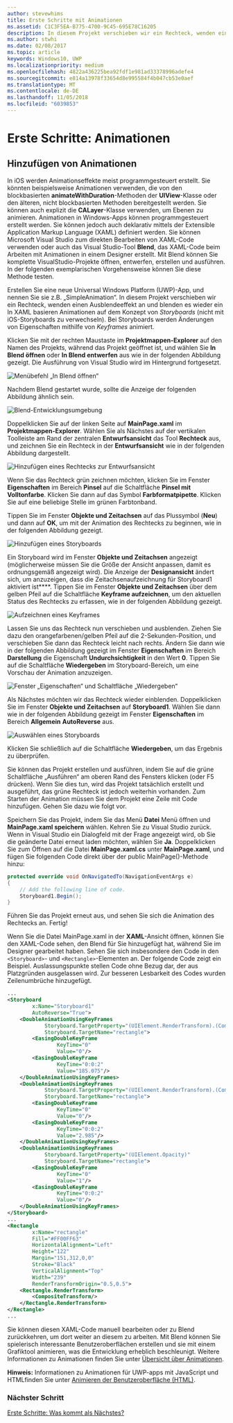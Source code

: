 ```yaml
---
author: stevewhims
title: Erste Schritte mit Animationen
ms.assetid: C1C3F5EA-B775-4700-9C45-695E78C16205
description: In diesem Projekt verschieben wir ein Rechteck, wenden einen Ausblendeeffekt an und blenden das Rechteck wieder ein
ms.author: stwhi
ms.date: 02/08/2017
ms.topic: article
keywords: Windows10, UWP
ms.localizationpriority: medium
ms.openlocfilehash: 4822a436225bea92fdf1e981ad33378996adefe4
ms.sourcegitcommit: e814a13978f33654d8e995584f4b047cb53e0aef
ms.translationtype: MT
ms.contentlocale: de-DE
ms.lasthandoff: 11/05/2018
ms.locfileid: "6039853"
---
```

# <a name="getting-started-animation"></a>Erste Schritte: Animationen


## <a name="adding-animations"></a>Hinzufügen von Animationen

In iOS werden Animationseffekte meist programmgesteuert erstellt. Sie könnten beispielsweise Animationen verwenden, die von den blockbasierten **animateWithDuration**-Methoden der **UIView**-Klasse oder den älteren, nicht blockbasierten Methoden bereitgestellt werden. Sie können auch explizit die **CALayer**-Klasse verwenden, um Ebenen zu animieren. Animationen in Windows-Apps können programmgesteuert erstellt werden. Sie können jedoch auch deklarativ mittels der Extensible Application Markup Language (XAML) definiert werden. Sie können Microsoft Visual Studio zum direkten Bearbeiten von XAML-Code verwenden oder auch das Visual Studio-Tool **Blend**, das XAML-Code beim Arbeiten mit Animationen in einem Designer erstellt. Mit Blend können Sie komplette VisualStudio-Projekte öffnen, entwerfen, erstellen und ausführen. In der folgenden exemplarischen Vorgehensweise können Sie diese Methode testen.

Erstellen Sie eine neue Universal Windows Platform (UWP)-App, und nennen Sie sie z.B. „SimpleAnimation“. In diesem Projekt verschieben wir ein Rechteck, wenden einen Ausblendeeffekt an und blenden es wieder ein In XAML basieren Animationen auf dem Konzept von *Storyboards* (nicht mit iOS-Storyboards zu verwechseln). Bei Storyboards werden Änderungen von Eigenschaften mithilfe von *Keyframes* animiert.

Klicken Sie mit der rechten Maustaste im **Projektmappen-Explorer** auf den Namen des Projekts, während das Projekt geöffnet ist, und wählen Sie **In Blend öffnen** oder **In Blend entwerfen** aus wie in der folgenden Abbildung gezeigt. Die Ausführung von Visual Studio wird im Hintergrund fortgesetzt.

![Menübefehl „In Blend öffnen“](images/ios-to-uwp/vs-open-in-blend.png)

Nachdem Blend gestartet wurde, sollte die Anzeige der folgenden Abbildung ähnlich sein.

![Blend-Entwicklungsumgebung](images/ios-to-uwp/blend-1.png)

Doppelklicken Sie auf der linken Seite auf **MainPage.xaml** im **Projektmappen-Explorer**. Wählen Sie als Nächstes auf der vertikalen Toolleiste am Rand der zentralen **Entwurfsansicht** das Tool **Rechteck** aus, und zeichnen Sie ein Rechteck in der **Entwurfsansicht** wie in der folgenden Abbildung dargestellt.

![Hinzufügen eines Rechtecks zur Entwurfsansicht](images/ios-to-uwp/blend-2.png)

Wenn Sie das Rechteck grün zeichnen möchten, klicken Sie im Fenster **Eigenschaften** im Bereich **Pinsel** auf die Schaltfläche **Pinsel mit Volltonfarbe**. Klicken Sie dann auf das Symbol **Farbformatpipette**. Klicken Sie auf eine beliebige Stelle im grünen Farbtonband.

Tippen Sie im Fenster **Objekte und Zeitachsen** auf das Plussymbol (**Neu**) und dann auf **OK**, um mit der Animation des Rechtecks zu beginnen, wie in der folgenden Abbildung gezeigt.

![Hinzufügen eines Storyboards](images/ios-to-uwp/blend-3.png)

Ein Storyboard wird im Fenster **Objekte und Zeitachsen** angezeigt (möglicherweise müssen Sie die Größe der Ansicht anpassen, damit es ordnungsgemäß angezeigt wird). Die Anzeige der **Designansicht** ändert sich, um anzuzeigen, dass die Zeitachsenaufzeichnung für Storyboard1 aktiviert ist****. Tippen Sie im Fenster **Objekte und Zeitachsen** über dem gelben Pfeil auf die Schaltfläche **Keyframe aufzeichnen**, um den aktuellen Status des Rechtecks zu erfassen, wie in der folgenden Abbildung gezeigt.

![Aufzeichnen eines Keyframes](images/ios-to-uwp/blend-4.png)

Lassen Sie uns das Rechteck nun verschieben und ausblenden. Ziehen Sie dazu den orangefarbenen/gelben Pfeil auf die 2-Sekunden-Position, und verschieben Sie dann das Rechteck leicht nach rechts. Ändern Sie dann wie in der folgenden Abbildung gezeigt im Fenster **Eigenschaften** im Bereich **Darstellung** die Eigenschaft **Undurchsichtigkeit** in den Wert **0**. Tippen Sie auf die Schaltfläche **Wiedergeben** im Storyboard-Bereich, um eine Vorschau der Animation anzuzeigen.

![Fenster „Eigenschaften“ und Schaltfläche „Wiedergeben“](images/ios-to-uwp/blend-5.png)

Als Nächstes möchten wir das Rechteck wieder einblenden. Doppelklicken Sie im Fenster **Objekte und Zeitachsen** auf **Storyboard1**. Wählen Sie dann wie in der folgenden Abbildung gezeigt im Fenster **Eigenschaften** im Bereich **Allgemein** **AutoReverse** aus.

![Auswählen eines Storyboards](images/ios-to-uwp/blend-6.png)

Klicken Sie schließlich auf die Schaltfläche **Wiedergeben**, um das Ergebnis zu überprüfen.

Sie können das Projekt erstellen und ausführen, indem Sie auf die grüne Schaltfläche „Ausführen“ am oberen Rand des Fensters klicken (oder F5 drücken). Wenn Sie dies tun, wird das Projekt tatsächlich erstellt und ausgeführt, das grüne Rechteck ist jedoch weiterhin vorhanden. Zum Starten der Animation müssen Sie dem Projekt eine Zeile mit Code hinzufügen. Gehen Sie dazu wie folgt vor.

Speichern Sie das Projekt, indem Sie das Menü **Datei** Menü öffnen und **MainPage.xaml speichern** wählen. Kehren Sie zu Visual Studio zurück. Wenn in Visual Studio ein Dialogfeld mit der Frage angezeigt wird, ob Sie die geänderte Datei erneut laden möchten, wählen Sie **Ja**. Doppelklicken Sie zum Öffnen auf die Datei **MainPage.xaml.cs** unter **MainPage.xaml**, und fügen Sie folgenden Code direkt über der public MainPage()-Methode hinzu:

```csharp
protected override void OnNavigatedTo(NavigationEventArgs e)
{
    // Add the following line of code.
    Storyboard1.Begin();
}
```

Führen Sie das Projekt erneut aus, und sehen Sie sich die Animation des Rechtecks an. Fertig!

Wenn Sie die Datei MainPage.xaml in der **XAML**-Ansicht öffnen, können Sie den XAML-Code sehen, den Blend für Sie hinzugefügt hat, während Sie im Designer gearbeitet haben. Sehen Sie sich insbesondere den Code in den `<Storyboard>`- und `<Rectangle>`-Elementen an. Der folgende Code zeigt ein Beispiel. Auslassungspunkte stellen Code ohne Bezug dar, der aus Platzgründen ausgelassen wird. Zur besseren Lesbarkeit des Codes wurden Zeilenumbrüche hinzugefügt.

```xml
...
<Storyboard 
        x:Name="Storyboard1" 
        AutoReverse="True">
    <DoubleAnimationUsingKeyFrames 
            Storyboard.TargetProperty="(UIElement.RenderTransform).(CompositeTransform.TranslateX)"
            Storyboard.TargetName="rectangle">
        <EasingDoubleKeyFrame 
                KeyTime="0" 
                Value="0"/>
        <EasingDoubleKeyFrame 
                KeyTime="0:0:2" 
                Value="185.075"/>
    </DoubleAnimationUsingKeyFrames>
    <DoubleAnimationUsingKeyFrames 
            Storyboard.TargetProperty="(UIElement.RenderTransform).(CompositeTransform.TranslateY)" 
            Storyboard.TargetName="rectangle">
        <EasingDoubleKeyFrame 
                KeyTime="0" 
                Value="0"/>
        <EasingDoubleKeyFrame 
                KeyTime="0:0:2" 
                Value="2.985"/>
    </DoubleAnimationUsingKeyFrames>
    <DoubleAnimationUsingKeyFrames 
            Storyboard.TargetProperty="(UIElement.Opacity)" 
            Storyboard.TargetName="rectangle">
        <EasingDoubleKeyFrame 
                KeyTime="0" 
                Value="1"/>
        <EasingDoubleKeyFrame 
                KeyTime="0:0:2"
                Value="0"/>
    </DoubleAnimationUsingKeyFrames>
</Storyboard>
...
<Rectangle 
        x:Name="rectangle" 
        Fill="#FF00FF63" 
        HorizontalAlignment="Left" 
        Height="122" 
        Margin="151,312,0,0" 
        Stroke="Black" 
        VerticalAlignment="Top" 
        Width="239" 
        RenderTransformOrigin="0.5,0.5">
    <Rectangle.RenderTransform>
        <CompositeTransform/>
    </Rectangle.RenderTransform>
</Rectangle>
...
```

Sie können diesen XAML-Code manuell bearbeiten oder zu Blend zurückkehren, um dort weiter an diesem zu arbeiten. Mit Blend können Sie spielerisch interessante Benutzeroberflächen erstellen und sie mit einem Grafiktool animieren, was die Entwicklung erheblich beschleunigt. Weitere Informationen zu Animationen finden Sie unter [Übersicht über Animationen](https://msdn.microsoft.com/library/windows/apps/mt187350).

**Hinweis:** Informationen zu Animationen für <span class="legacy-term">UWP-apps mit JavaScript und HTML</span>finden Sie unter [Animieren der Benutzeroberfläche (HTML)](https://msdn.microsoft.com/library/windows/apps/hh465165).

### <a name="next-step"></a>Nächster Schritt

[Erste Schritte: Was kommt als Nächstes?](getting-started-what-next.md)
